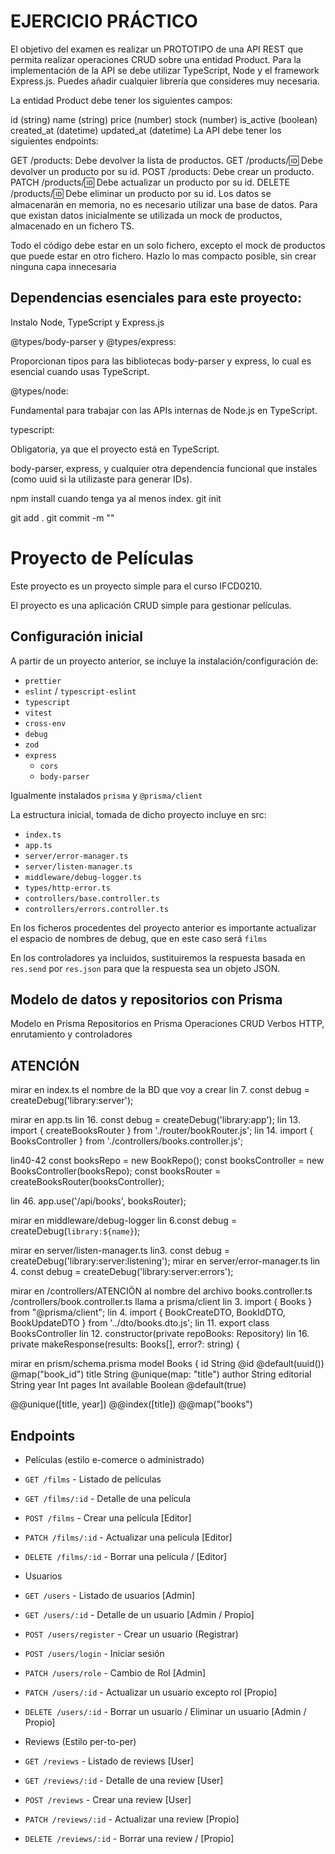 # EJERCICIO PRÁCTICO

El objetivo del examen es realizar un PROTOTIPO de una API REST que permita realizar operaciones CRUD sobre una entidad Product. Para la implementación de la API se debe utilizar TypeScript, Node y el framework Express.js. Puedes añadir cualquier librería que consideres muy necesaria.

La entidad Product debe tener los siguientes campos:

id (string)
name (string)
price (number)
stock (number)
is_active (boolean)
created_at (datetime)
updated_at (datetime)
La API debe tener los siguientes endpoints:

GET /products: Debe devolver la lista de productos.
GET /products/:id: Debe devolver un producto por su id.
POST /products: Debe crear un producto.
PATCH /products/:id: Debe actualizar un producto por su id.
DELETE /products/:id: Debe eliminar un producto por su id.
Los datos se almacenarán en memoria, no es necesario utilizar una base de datos. Para que existan datos inicialmente se utilizada un mock de productos, almacenado en un fichero TS.

Todo el código debe estar en un solo fichero, excepto el mock de productos que puede estar en otro fichero. Hazlo lo mas compacto posible, sin crear ninguna capa innecesaria

## Dependencias esenciales para este proyecto:

Instalo Node, TypeScript y Express.js

@types/body-parser y @types/express:

Proporcionan tipos para las bibliotecas body-parser y express, lo cual es esencial cuando usas TypeScript.

@types/node:

Fundamental para trabajar con las APIs internas de Node.js en TypeScript.

typescript:

Obligatoria, ya que el proyecto está en TypeScript.

body-parser, express, y cualquier otra dependencia funcional que instales (como uuid si la utilizaste para generar IDs).



npm install
cuando tenga ya al menos index.
git init

git add .
git commit -m ""

# Proyecto de Películas

Este proyecto es un proyecto simple para el curso IFCD0210.

El proyecto es una aplicación CRUD simple para gestionar películas.

## Configuración inicial

A partir de un proyecto anterior, se incluye la instalación/configuración de:

- `prettier`
- `eslint` / `typescript-eslint`
- `typescript`
- `vitest`
- `cross-env`
- `debug`
- `zod`
- `express`
  - `cors`
  - `body-parser`

Igualmente instalados `prisma` y `@prisma/client`

La estructura inicial, tomada de dicho proyecto incluye en src:

- `index.ts`
- `app.ts`
- `server/error-manager.ts`
- `server/listen-manager.ts`
- `middleware/debug-logger.ts`
- `types/http-error.ts`
- `controllers/base.controller.ts`
- `controllers/errors.controller.ts`

En los ficheros procedentes del proyecto anterior es importante actualizar el espacio de nombres de debug, que en este caso será `films`

En los controladores ya incluidos, sustituiremos la respuesta basada en `res.send` por `res.json` para que la respuesta sea un objeto JSON.

## Modelo de datos y repositorios con Prisma

Modelo en Prisma
Repositorios en Prisma
Operaciones CRUD
Verbos HTTP, enrutamiento y controladores

## ATENCIÓN

mirar en index.ts el nombre de la BD que voy a crear
lin 7. const debug = createDebug('library:server');

mirar en app.ts
lin 16. const debug = createDebug('library:app');
lin 13. import { createBooksRouter } from './router/bookRouter.js';
lin 14. import { BooksController } from './controllers/books.controller.js';

lin40-42 const booksRepo = new BookRepo();
const booksController = new BooksController(booksRepo);
const booksRouter = createBooksRouter(booksController);

lin 46. app.use('/api/books', booksRouter);

mirar en middleware/debug-logger
lin 6.const debug = createDebug(`library:${name}`);

mirar en server/listen-manager.ts
lin3. const debug = createDebug('library:server:listening');
mirar en server/error-manager.ts
lin 4. const debug = createDebug('library:server:errors');

mirar en /controllers/ATENCIÖN al nombre del archivo books.controller.ts
/controllers/book.controller.ts llama a prisma/client
lin 3. import { Books } from "@prisma/client";
lin 4. import { BookCreateDTO, BookIdDTO, BookUpdateDTO } from '../dto/books.dto.js';
lin 11. export class BooksController
lin 12. constructor(private repoBooks: Repository<Books>)
lin 16. private makeResponse(results: Books[], error?: string) {

mirar en prism/schema.prisma
model Books {
id String @id @default(uuid()) @map("book_id")
title String @unique(map: "title")
author String
editorial String
year Int
pages Int
available Boolean @default(true)

@@unique([title, year])
@@index([title])
@@map("books")

<!--
API REST
- Validaciones
--->

## Endpoints

- Películas (estilo e-comerce o administrado)

- `GET /films` - Listado de películas
- `GET /films/:id` - Detalle de una película
- `POST /films` - Crear una película [Editor]
- `PATCH /films/:id` - Actualizar una película [Editor]
- `DELETE /films/:id` - Borrar una película / [Editor]

- Usuarios

- `GET /users` - Listado de usuarios [Admin]
- `GET /users/:id` - Detalle de un usuario [Admin / Propio]
- `POST /users/register` - Crear un usuario (Registrar)
- `POST /users/login` - Iniciar sesión
- `PATCH /users/role` - Cambio de Rol [Admin]
- `PATCH /users/:id` - Actualizar un usuario excepto rol [Propio]
- `DELETE /users/:id` - Borrar un usuario / Eliminar un usuario [Admin / Propio]

- Reviews (Estilo per-to-per)

- `GET /reviews` - Listado de reviews [User]
- `GET /reviews/:id` - Detalle de una review [User]
- `POST /reviews` - Crear una review [User]
- `PATCH /reviews/:id` - Actualizar una review [Propio]
- `DELETE /reviews/:id` - Borrar una review / [Propio]

